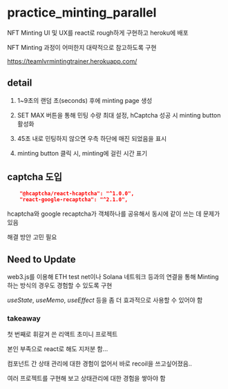 # practice_minting_parallel

NFT Minting UI 및 UX를 react로 rough하게 구현하고 heroku에 배포

NFT Minting 과정이 어떠한지 대략적으로 참고하도록 구현

https://teamlvrmintingtrainer.herokuapp.com/

## detail

1. 1~9초의 랜덤 초(seconds) 후에 minting page 생성

2. SET MAX 버튼을 통해 민팅 수량 최대 설정, hCaptcha 성공 시 minting button 활성화

3. 45초 내로 민팅하지 않으면 우측 하단에 매진 되었음을 표시

4. minting button 클릭 시, minting에 걸린 시간 표기

## captcha 도입

```json
    "@hcaptcha/react-hcaptcha": "^1.0.0",
    "react-google-recaptcha": "^2.1.0",
```

hcaptcha와 google recaptcha가 객체하나를 공유해서 동시에 같이 쓰는 데 문제가 있음

해결 방안 고민 필요

## Need to Update

web3.js를 이용해 ETH test net이나 Solana 네트워크 등과의 연결을 통해 Minting 하는 방식의 경우도 경험할 수 있도록 구현

_useState_, _useMemo_, _useEffect_ 등을 좀 더 효과적으로 사용할 수 있어야 함

### takeaway

첫 번째로 휘갈겨 쓴 리액트 초미니 프로젝트

본인 부족으로 react로 해도 지저분 함...

컴포넌트 간 상태 관리에 대한 경험이 없어서 바로 recoil을 쓰고싶어졌음..

여러 프로젝트를 구현해 보고 상태관리에 대한 경험을 쌓아야 함
